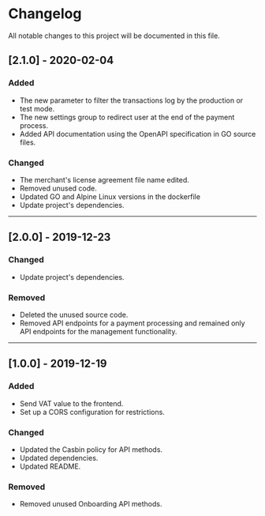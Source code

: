 # Changelog
All notable changes to this project will be documented in this file.

## [2.1.0] - 2020-02-04

### Added
- The new parameter to filter the transactions log by the production or test mode.
- The new settings group to redirect user at the end of the payment process.
- Added API documentation using the OpenAPI specification in GO source files.

### Changed
- The merchant's license agreement file name edited.
- Removed unused code.
- Updated GO and Alpine Linux versions in the dockerfile
- Update project's dependencies.

***

## [2.0.0] - 2019-12-23

### Changed
- Update project's dependencies.

### Removed
- Deleted the unused source code.
- Removed API endpoints for a payment processing and remained only API endpoints for the management functionality.

***

## [1.0.0] - 2019-12-19

### Added
- Send VAT value to the frontend.
- Set up a CORS configuration for restrictions.

### Changed
- Updated the Casbin policy for API methods.
- Updated dependencies.
- Updated README. 

### Removed
- Removed unused Onboarding API methods.